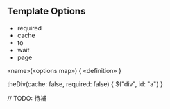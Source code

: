 ## Template Options
* required
* cache
* to
* wait
* page


«name»(«options map») { «definition» }

theDiv(cache: false, required: false) { $("div", id: "a") }

// TODO: 待補
